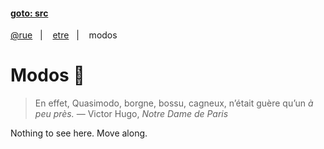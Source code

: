 #### [goto: src](https://github.com/ruby-cube/rue/tree/main/packages/planify)
[@rue](https://github.com/ruby-cube/rue)  &nbsp;&nbsp;|&nbsp; &nbsp;  [etre](https://github.com/ruby-cube/rue/tree/main/packages/etre#goto-src)  &nbsp;&nbsp;|&nbsp; &nbsp; modos
# Modos 🔔

> En effet, Quasimodo, borgne, bossu, cagneux, n’était guère qu’un *à peu près.* 
— Victor Hugo, *Notre Dame de Paris*
>

Nothing to see here. Move along.